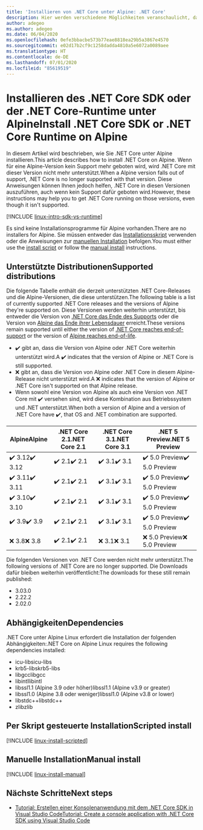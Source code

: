 ```yaml
---
title: 'Installieren von .NET Core unter Alpine: .NET Core'
description: Hier werden verschiedene Möglichkeiten veranschaulicht, das.NET Core SDK und die NET Core-Runtime unter Alpine zu installieren.
author: adegeo
ms.author: adegeo
ms.date: 06/04/2020
ms.openlocfilehash: 0efe3bbacbe573b77eae8818ea29b5a3867e4570
ms.sourcegitcommit: e02d17b2cf9c1258dadda4810a5e6072a0089aee
ms.translationtype: HT
ms.contentlocale: de-DE
ms.lasthandoff: 07/01/2020
ms.locfileid: "85619519"
---
```

# <a name="install-net-core-sdk-or-net-core-runtime-on-alpine"></a><span data-ttu-id="037a1-103">Installieren des .NET Core SDK oder der .NET Core-Runtime unter Alpine</span><span class="sxs-lookup"><span data-stu-id="037a1-103">Install .NET Core SDK or .NET Core Runtime on Alpine</span></span>

<span data-ttu-id="037a1-104">In diesem Artikel wird beschrieben, wie Sie .NET Core unter Alpine installieren.</span><span class="sxs-lookup"><span data-stu-id="037a1-104">This article describes how to install .NET Core on Alpine.</span></span> <span data-ttu-id="037a1-105">Wenn für eine Alpine-Version kein Support mehr geboten wird, wird .NET Core mit dieser Version nicht mehr unterstützt.</span><span class="sxs-lookup"><span data-stu-id="037a1-105">When a Alpine version falls out of support, .NET Core is no longer supported with that version.</span></span> <span data-ttu-id="037a1-106">Diese Anweisungen können Ihnen jedoch helfen, .NET Core in diesen Versionen auszuführen, auch wenn kein Support dafür geboten wird.</span><span class="sxs-lookup"><span data-stu-id="037a1-106">However, these instructions may help you to get .NET Core running on those versions, even though it isn't supported.</span></span>

[!INCLUDE [linux-intro-sdk-vs-runtime](includes/linux-intro-sdk-vs-runtime.md)]

<span data-ttu-id="037a1-107">Es sind keine Installationsprogramme für Alpine vorhanden.</span><span class="sxs-lookup"><span data-stu-id="037a1-107">There are no installers for Alpine.</span></span> <span data-ttu-id="037a1-108">Sie müssen entweder das [Installationsskript](#scripted-install) verwenden oder die Anweisungen zur [manuellen Installation](#manual-install) befolgen.</span><span class="sxs-lookup"><span data-stu-id="037a1-108">You must either use the [install script](#scripted-install) or follow the [manual install](#manual-install) instructions.</span></span>

## <a name="supported-distributions"></a><span data-ttu-id="037a1-109">Unterstützte Distributionen</span><span class="sxs-lookup"><span data-stu-id="037a1-109">Supported distributions</span></span>

<span data-ttu-id="037a1-110">Die folgende Tabelle enthält die derzeit unterstützten .NET Core-Releases und die Alpine-Versionen, die diese unterstützen.</span><span class="sxs-lookup"><span data-stu-id="037a1-110">The following table is a list of currently supported .NET Core releases and the versions of Alpine they're supported on.</span></span> <span data-ttu-id="037a1-111">Diese Versionen werden weiterhin unterstützt, bis entweder die Version von [.NET Core das Ende des Supports](https://dotnet.microsoft.com/platform/support/policy/dotnet-core) oder die Version von [Alpine das Ende ihrer Lebensdauer](https://wiki.alpinelinux.org/wiki/Alpine_Linux:Releases) erreicht.</span><span class="sxs-lookup"><span data-stu-id="037a1-111">These versions remain supported until either the version of [.NET Core reaches end-of-support](https://dotnet.microsoft.com/platform/support/policy/dotnet-core) or the version of [Alpine reaches end-of-life](https://wiki.alpinelinux.org/wiki/Alpine_Linux:Releases).</span></span>

- <span data-ttu-id="037a1-112">✔️ gibt an, dass die Version von Alpine oder .NET Core weiterhin unterstützt wird.</span><span class="sxs-lookup"><span data-stu-id="037a1-112">A ✔️ indicates that the version of Alpine or .NET Core is still supported.</span></span>
- <span data-ttu-id="037a1-113">❌ gibt an, dass die Version von Alpine oder .NET Core in diesem Alpine-Release nicht unterstützt wird.</span><span class="sxs-lookup"><span data-stu-id="037a1-113">A ❌ indicates that the version of Alpine or .NET Core isn't supported on that Alpine release.</span></span>
- <span data-ttu-id="037a1-114">Wenn sowohl eine Version von Alpine als auch eine Version von .NET Core mit ✔️ versehen sind, wird diese Kombination aus Betriebssystem und .NET unterstützt.</span><span class="sxs-lookup"><span data-stu-id="037a1-114">When both a version of Alpine and a version of .NET Core have ✔️, that OS and .NET combination are supported.</span></span>

| <span data-ttu-id="037a1-115">Alpine</span><span class="sxs-lookup"><span data-stu-id="037a1-115">Alpine</span></span>                   | <span data-ttu-id="037a1-116">.NET Core 2.1</span><span class="sxs-lookup"><span data-stu-id="037a1-116">.NET Core 2.1</span></span> | <span data-ttu-id="037a1-117">.NET Core 3.1</span><span class="sxs-lookup"><span data-stu-id="037a1-117">.NET Core 3.1</span></span> | <span data-ttu-id="037a1-118">.NET 5 Preview</span><span class="sxs-lookup"><span data-stu-id="037a1-118">.NET 5 Preview</span></span> |
|--------------------------|---------------|---------------|----------------|
| <span data-ttu-id="037a1-119">✔️ 3.12</span><span class="sxs-lookup"><span data-stu-id="037a1-119">✔️ 3.12</span></span>  | <span data-ttu-id="037a1-120">✔️ 2.1</span><span class="sxs-lookup"><span data-stu-id="037a1-120">✔️ 2.1</span></span>        | <span data-ttu-id="037a1-121">✔️ 3.1</span><span class="sxs-lookup"><span data-stu-id="037a1-121">✔️ 3.1</span></span>        | <span data-ttu-id="037a1-122">✔️ 5.0 Preview</span><span class="sxs-lookup"><span data-stu-id="037a1-122">✔️ 5.0 Preview</span></span> |
| <span data-ttu-id="037a1-123">✔️ 3.11</span><span class="sxs-lookup"><span data-stu-id="037a1-123">✔️ 3.11</span></span>  | <span data-ttu-id="037a1-124">✔️ 2.1</span><span class="sxs-lookup"><span data-stu-id="037a1-124">✔️ 2.1</span></span>        | <span data-ttu-id="037a1-125">✔️ 3.1</span><span class="sxs-lookup"><span data-stu-id="037a1-125">✔️ 3.1</span></span>        | <span data-ttu-id="037a1-126">✔️ 5.0 Preview</span><span class="sxs-lookup"><span data-stu-id="037a1-126">✔️ 5.0 Preview</span></span> |
| <span data-ttu-id="037a1-127">✔️ 3.10</span><span class="sxs-lookup"><span data-stu-id="037a1-127">✔️ 3.10</span></span>  | <span data-ttu-id="037a1-128">✔️ 2.1</span><span class="sxs-lookup"><span data-stu-id="037a1-128">✔️ 2.1</span></span>        | <span data-ttu-id="037a1-129">✔️ 3.1</span><span class="sxs-lookup"><span data-stu-id="037a1-129">✔️ 3.1</span></span>        | <span data-ttu-id="037a1-130">✔️ 5.0 Preview</span><span class="sxs-lookup"><span data-stu-id="037a1-130">✔️ 5.0 Preview</span></span> |
| <span data-ttu-id="037a1-131">✔️ 3.9</span><span class="sxs-lookup"><span data-stu-id="037a1-131">✔️ 3.9</span></span>   | <span data-ttu-id="037a1-132">✔️ 2.1</span><span class="sxs-lookup"><span data-stu-id="037a1-132">✔️ 2.1</span></span>        | <span data-ttu-id="037a1-133">✔️ 3.1</span><span class="sxs-lookup"><span data-stu-id="037a1-133">✔️ 3.1</span></span>        | <span data-ttu-id="037a1-134">✔️ 5.0 Preview</span><span class="sxs-lookup"><span data-stu-id="037a1-134">✔️ 5.0 Preview</span></span> |
| <span data-ttu-id="037a1-135">❌ 3.8</span><span class="sxs-lookup"><span data-stu-id="037a1-135">❌ 3.8</span></span>   | <span data-ttu-id="037a1-136">✔️ 2.1</span><span class="sxs-lookup"><span data-stu-id="037a1-136">✔️ 2.1</span></span>        | <span data-ttu-id="037a1-137">❌ 3.1</span><span class="sxs-lookup"><span data-stu-id="037a1-137">❌ 3.1</span></span>        | <span data-ttu-id="037a1-138">❌ 5.0 Preview</span><span class="sxs-lookup"><span data-stu-id="037a1-138">❌ 5.0 Preview</span></span> |

<span data-ttu-id="037a1-139">Die folgenden Versionen von .NET Core werden nicht mehr unterstützt.</span><span class="sxs-lookup"><span data-stu-id="037a1-139">The following versions of .NET Core are no longer supported.</span></span> <span data-ttu-id="037a1-140">Die Downloads dafür bleiben weiterhin veröffentlicht:</span><span class="sxs-lookup"><span data-stu-id="037a1-140">The downloads for these still remain published:</span></span>

- <span data-ttu-id="037a1-141">3.0</span><span class="sxs-lookup"><span data-stu-id="037a1-141">3.0</span></span>
- <span data-ttu-id="037a1-142">2.2</span><span class="sxs-lookup"><span data-stu-id="037a1-142">2.2</span></span>
- <span data-ttu-id="037a1-143">2.0</span><span class="sxs-lookup"><span data-stu-id="037a1-143">2.0</span></span>

## <a name="dependencies"></a><span data-ttu-id="037a1-144">Abhängigkeiten</span><span class="sxs-lookup"><span data-stu-id="037a1-144">Dependencies</span></span>

<span data-ttu-id="037a1-145">.NET Core unter Alpine Linux erfordert die Installation der folgenden Abhängigkeiten:</span><span class="sxs-lookup"><span data-stu-id="037a1-145">.NET Core on Alpine Linux requires the following dependencies installed:</span></span>

- <span data-ttu-id="037a1-146">icu-libs</span><span class="sxs-lookup"><span data-stu-id="037a1-146">icu-libs</span></span>
- <span data-ttu-id="037a1-147">krb5-libs</span><span class="sxs-lookup"><span data-stu-id="037a1-147">krb5-libs</span></span>
- <span data-ttu-id="037a1-148">libgcc</span><span class="sxs-lookup"><span data-stu-id="037a1-148">libgcc</span></span>
- <span data-ttu-id="037a1-149">libintl</span><span class="sxs-lookup"><span data-stu-id="037a1-149">libintl</span></span>
- <span data-ttu-id="037a1-150">libssl1.1 (Alpine 3.9 oder höher)</span><span class="sxs-lookup"><span data-stu-id="037a1-150">libssl1.1 (Alpine v3.9 or greater)</span></span>
- <span data-ttu-id="037a1-151">libssl1.0 (Alpine 3.8 oder weniger)</span><span class="sxs-lookup"><span data-stu-id="037a1-151">libssl1.0 (Alpine v3.8 or lower)</span></span>
- <span data-ttu-id="037a1-152">libstdc++</span><span class="sxs-lookup"><span data-stu-id="037a1-152">libstdc++</span></span>
- <span data-ttu-id="037a1-153">zlib</span><span class="sxs-lookup"><span data-stu-id="037a1-153">zlib</span></span>

## <a name="scripted-install"></a><span data-ttu-id="037a1-154">Per Skript gesteuerte Installation</span><span class="sxs-lookup"><span data-stu-id="037a1-154">Scripted install</span></span>

[!INCLUDE [linux-install-scripted](includes/linux-install-scripted.md)]

## <a name="manual-install"></a><span data-ttu-id="037a1-155">Manuelle Installation</span><span class="sxs-lookup"><span data-stu-id="037a1-155">Manual install</span></span>

[!INCLUDE [linux-install-manual](includes/linux-install-manual.md)]

## <a name="next-steps"></a><span data-ttu-id="037a1-156">Nächste Schritte</span><span class="sxs-lookup"><span data-stu-id="037a1-156">Next steps</span></span>

- [<span data-ttu-id="037a1-157">Tutorial: Erstellen einer Konsolenanwendung mit dem .NET Core SDK in Visual Studio Code</span><span class="sxs-lookup"><span data-stu-id="037a1-157">Tutorial: Create a console application with .NET Core SDK using Visual Studio Code</span></span>](../tutorials/with-visual-studio-code.md)

